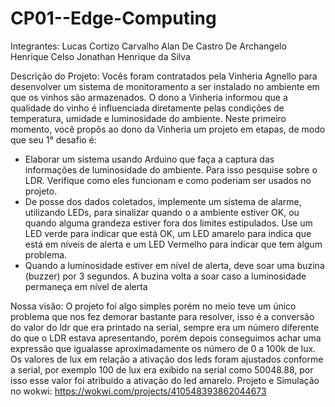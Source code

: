# CP01--Edge-Computing
Integrantes: 
Lucas Cortizo Carvalho
Alan De Castro De Archangelo
Henrique Celso
Jonathan Henrique da Silva

Descrição do Projeto:
Vocês foram contratados pela Vinheria Agnello para desenvolver um sistema de monitoramento a
ser instalado no ambiente em que os vinhos são armazenados. O dono a Vinheria informou que a
qualidade do vinho é influenciada diretamente pelas condições de temperatura, umidade e
luminosidade do ambiente. Neste primeiro momento, você propôs ao dono da Vinheria um
projeto em etapas, de modo que seu 1° desafio é:
- Elaborar um sistema usando Arduino que faça a captura das informações de luminosidade do
ambiente. Para isso pesquise sobre o LDR. Verifique como eles funcionam e como poderiam
ser usados no projeto.
- De posse dos dados coletados, implemente um sistema de alarme, utilizando LEDs, para
sinalizar quando o a ambiente estiver OK, ou quando alguma grandeza estiver fora dos limites
estipulados. Use um LED verde para indicar que está OK, um LED amarelo para indica que está
em níveis de alerta e um LED Vermelho para indicar que tem algum problema.
- Quando a luminosidade estiver em nível de alerta, deve soar uma buzina (buzzer) por 3
segundos. A buzina volta a soar caso a luminosidade permaneça em nível de alerta

Nossa visão: O projeto foi algo simples porém no meio teve um único problema que nos fez demorar bastante para resolver, isso é a conversão do valor do ldr que era printado na serial,
sempre era um número diferente do que o LDR estava apresentando, porém depois conseguimos achar uma expressão que igualasse aproximadamente os número de 0 a 100k de lux. Os valores de lux
em relação a ativação dos leds foram ajustados conforme a serial, por exemplo 100 de lux era exibido na serial como 50048.88, por isso esse valor foi atribuido a ativação do led amarelo.
Projeto e Simulação no wokwi: https://wokwi.com/projects/410548393862044673
